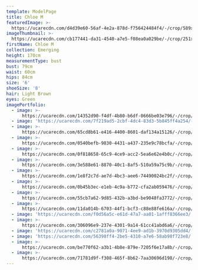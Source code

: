 ```yaml
---
template: ModelPage
title: Chloe M
featuredImage: >-
  https://ucarecdn.com/d4d39e60-56af-4e2a-878d-f756424484f4/-/crop/589x315/0,88/-/preview/
imageThumbnail: >-
  https://ucarecdn.com/cb177441-da31-4540-a7e5-f08ea0a029be/-/crop/251x375/175,63/-/preview/
firstName: Chloe M
collection: Emerging
height: 170cm
measurementType: bust
bust: 79cm
waist: 60cm
hips: 84cm
size: '6'
shoeSize: '8'
hair: Light Brown
eyes: Green
imagePortfolio:
  - image: >-
      https://ucarecdn.com/14352d90-f4df-4b80-b6df-0666be03e796/-/crop/1294x1863/360,446/-/preview/
  - image: 'https://ucarecdn.com/7f219ad5-2cbf-4dc4-83d3-5b845ff4a254/-/preview/'
  - image: >-
      https://ucarecdn.com/65cd8b61-e416-4400-8601-daf134a15126/-/crop/1800x2229/0,471/-/preview/
  - image: >-
      https://ucarecdn.com/0540befb-9830-4431-a437-235e9c78bcfa/-/crop/1213x1587/317,617/-/preview/
  - image: >-
      https://ucarecdn.com/0f818658-65c9-4ce9-acc2-5ea6e62e4b0c/-/crop/1732x2151/0,158/-/preview/
  - image: >-
      https://ucarecdn.com/3e588e61-8870-40c1-8af5-510a59a75c9b/-/crop/1385x1510/318,661/-/preview/
  - image: >-
      https://ucarecdn.com/1e8f2c7d-ae7d-4bc3-aee6-74490024bc2f/-/crop/1732x2139/0,170/-/preview/
  - image: >-
      https://ucarecdn.com/0b45b3ec-e1eb-4c9a-b772-cfa2ab059476/-/crop/1800x2269/0,431/-/preview/
  - image: >-
      https://ucarecdn.com/55cb7a62-9d85-432b-a3bd-be9048fa3772/-/crop/1732x1835/0,243/-/preview/
  - image: >-
      https://ucarecdn.com/11da014b-6703-44f1-bcf3-c88e88fe616a/-/crop/1633x2305/0,144/-/preview/
  - image: 'https://ucarecdn.com/f0d56a5c-e61d-47a7-aa01-1afff8366ee3/'
  - image: >-
      https://ucarecdn.com/306096e9-237e-4301-9a14-61cc41abd6a6/-/crop/1732x2170/0,139/-/preview/
  - image: 'https://ucarecdn.com/c2781a0a-9071-4ee9-ad1b-3970d9305dd4/'
  - image: 'https://ucarecdn.com/56398ff4-2be5-4310-a7e6-58ab98f723e8/'
  - image: >-
      https://ucarecdn.com/be770f62-a3b1-4b8e-879e-7205f6e17a8b/-/crop/1800x2116/0,378/-/preview/
  - image: >-
      https://ucarecdn.com/71781d9f-f308-465f-8b62-7aa30696d198/-/crop/1635x1969/96,340/-/preview/
---
```



